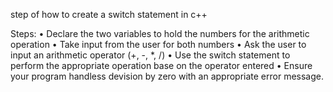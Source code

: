 step of how to create a switch statement in c++ 

Steps:
• Declare the two variables to hold the numbers for the arithmetic operation
• Take input from the user for both numbers
• Ask the user to input an arithmetic operator (+, -, *, /)
• Use the switch statement to perform the appropriate operation base on the operator entered 
• Ensure your program handless devision by zero with an appropriate error message.

